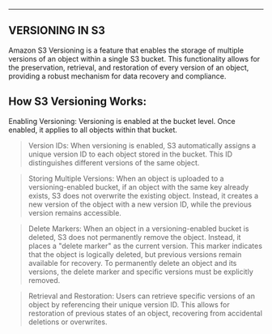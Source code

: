 --------------------------
VERSIONING IN S3
--------------------------
Amazon S3 Versioning is a feature that enables the storage of multiple versions of an object within a single S3 bucket. 
This functionality allows for the preservation, retrieval, and restoration of every version of an object, providing a robust mechanism for data recovery and compliance.

How S3 Versioning Works:
-------------------------
Enabling Versioning:
Versioning is enabled at the bucket level. Once enabled, it applies to all objects within that bucket.

> Version IDs:
When versioning is enabled, S3 automatically assigns a unique version ID to each object stored in the bucket. This ID distinguishes different versions of the same object. 

> Storing Multiple Versions:
When an object is uploaded to a versioning-enabled bucket, if an object with the same key already exists, S3 does not overwrite the existing object. Instead, it creates a new version of the object with a new version ID, while the previous version remains accessible.

> Delete Markers:
When an object in a versioning-enabled bucket is deleted, S3 does not permanently remove the object. Instead, it places a "delete marker" as the current version. This marker indicates that the object is logically deleted, but previous versions remain available for recovery. 
To permanently delete an object and its versions, the delete marker and specific versions must be explicitly removed. 

> Retrieval and Restoration:
Users can retrieve specific versions of an object by referencing their unique version ID. This allows for restoration of previous states of an object, recovering from accidental deletions or overwrites.

